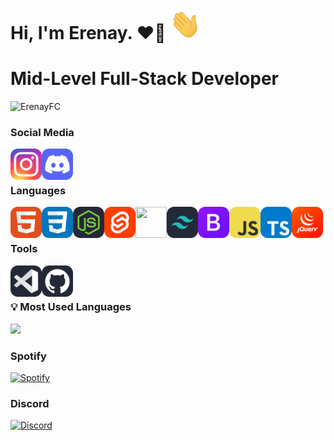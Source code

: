 <h1>Hi, I'm Erenay. ❤️💛 <img src="https://raw.githubusercontent.com/ABSphreak/ABSphreak/master/gifs/Hi.gif" width="50px"></h1>

# Mid-Level Full-Stack Developer

<img src="https://komarev.com/ghpvc/?username=ErenayFC&style=plastic" width="130" height="20" alt="ErenayFC"/>


### Social Media

<a href="https://www.instagram.com/erenay_09/"><img align="left" src="https://raw.githubusercontent.com/tandpfun/skill-icons/main/icons/Instagram.svg" height="50" width="50"></a>
<a href="https://discord.com/users/1029431477219360869"><img align="left" src="https://raw.githubusercontent.com/tandpfun/skill-icons/main/icons/Discord.svg" height="50" width="50"></a>
<br />
<br />

### Languages

<img width="50" height="50" align="left" src="https://raw.githubusercontent.com/tandpfun/skill-icons/main/icons/HTML.svg">
<img width="50" height="50" align="left" src="https://raw.githubusercontent.com/tandpfun/skill-icons/main/icons/CSS.svg">
<img width="50" height="50" align="left" src="https://raw.githubusercontent.com/tandpfun/skill-icons/main/icons/NodeJS-Dark.svg">
<img width="50" height="50" align="left" src="https://raw.githubusercontent.com/tandpfun/skill-icons/main/icons/Svelte.svg">
<img width="50" height="50" align="left" src="https://raw.githubusercontent.com/tandpfun/skill-icons/main/icons/React.svg">
<img width="50" height="50" align="left" src="https://raw.githubusercontent.com/tandpfun/skill-icons/main/icons/TailwindCSS-Dark.svg">
<img width="50" height="50" align="left" src="https://raw.githubusercontent.com/tandpfun/skill-icons/main/icons/Bootstrap.svg">
<img width="50" height="50" align="left" src="https://raw.githubusercontent.com/tandpfun/skill-icons/main/icons/JavaScript.svg">
<img width="50" height="50" align="left" src="https://raw.githubusercontent.com/tandpfun/skill-icons/main/icons/TypeScript.svg">
<img width="50" height="50" align="left" src="https://raw.githubusercontent.com/tandpfun/skill-icons/main/icons/JQuery.svg">
<br />
<br />


### Tools

<img width="50" height="50" align="left" src="https://raw.githubusercontent.com/tandpfun/skill-icons/main/icons/VSCode-Dark.svg">
<img width="50" height="50" align="left" src="https://raw.githubusercontent.com/tandpfun/skill-icons/main/icons/Github-Dark.svg">
<br />
<br />

### 💡 Most Used Languages

<detalis>
    <img src="https://github-readme-stats.vercel.app/api/top-langs/?username=ErenayFC&layout=compact" width=500>
</detalis>

### Spotify

[![Spotify](https://spotify-github-profile.vercel.app/api/view?uid=31goj7zh2kbiapqraxcckba37ohu&cover_image=true&theme=default&show_offline=false&background_color=000000&interchange=false&bar_color=53b14f&bar_color_cover=false)](https://spotify-github-profile.vercel.app/api/view?uid=31goj7zh2kbiapqraxcckba37ohu&redirect=true)

### Discord

[![Discord](https://lanyard.cnrad.dev/api/1029431477219360869)](https://discord.com/users/1029431477219360869)
